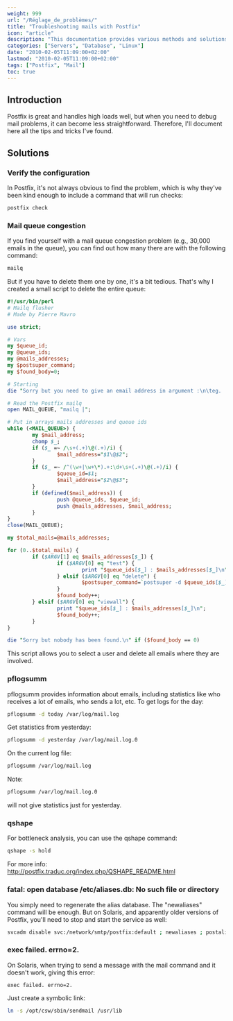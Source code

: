 ```yaml
---
weight: 999
url: "/Réglage_de_problèmes/"
title: "Troubleshooting mails with Postfix"
icon: "article"
description: "This documentation provides various methods and solutions for troubleshooting mail server problems, especially in Postfix environments."
categories: ["Servers", "Database", "Linux"]
date: "2010-02-05T11:09:00+02:00"
lastmod: "2010-02-05T11:09:00+02:00"
tags: ["Postfix", "Mail"]
toc: true
---
```


## Introduction

Postfix is great and handles high loads well, but when you need to debug mail problems, it can become less straightforward. Therefore, I'll document here all the tips and tricks I've found.

## Solutions

### Verify the configuration

In Postfix, it's not always obvious to find the problem, which is why they've been kind enough to include a command that will run checks:

```bash
postfix check
```

### Mail queue congestion

If you find yourself with a mail queue congestion problem (e.g., 30,000 emails in the queue), you can find out how many there are with the following command:

```bash
mailq
```

But if you have to delete them one by one, it's a bit tedious. That's why I created a small script to delete the entire queue:

```perl
#!/usr/bin/perl
# Mailq flusher
# Made by Pierre Mavro

use strict;

# Vars
my $queue_id;
my @queue_ids;
my @mails_addresses;
my $postsuper_command;
my $found_body=0;

# Starting
die "Sorry but you need to give an email address in argument :\n\teg. ./queue_flush_users.pl <viewall|test|delete> <user_mail>\n" if (! defined($ARGV[0]));

# Read the Postfix mailq
open MAIL_QUEUE, "mailq |";

# Put in arrays mails addresses and queue ids
while (<MAIL_QUEUE>) {
        my $mail_address;
        chomp $_;
        if ($_ =~ /\s+(.+)\@(.+)/i) {
                $mail_address="$1\@$2";
        }
        if ($_ =~ /^(\w+|\w+\*).+:\d+\s+(.+)\@(.+)/i) {
                $queue_id=$1;
                $mail_address="$2\@$3";
        }
        if (defined($mail_address)) {
                push @queue_ids, $queue_id;
                push @mails_addresses, $mail_address;
        }
}
close(MAIL_QUEUE);

my $total_mails=@mails_addresses;

for (0..$total_mails) {
        if ($ARGV[1] eq $mails_addresses[$_]) {
                if ($ARGV[0] eq "test") {
                        print "$queue_ids[$_] : $mails_addresses[$_]\n";
                } elsif ($ARGV[0] eq "delete") {
                        $postsuper_command=`postsuper -d $queue_ids[$_]`;
                }
                $found_body++;
        } elsif ($ARGV[0] eq "viewall") {
                print "$queue_ids[$_] : $mails_addresses[$_]\n";
                $found_body++;
        }
}

die "Sorry but nobody has been found.\n" if ($found_body == 0)
```

This script allows you to select a user and delete all emails where they are involved.

### pflogsumm

pflogsumm provides information about emails, including statistics like who receives a lot of emails, who sends a lot, etc. To get logs for the day:

```bash
pflogsumm -d today /var/log/mail.log
```

Get statistics from yesterday:

```bash
pflogsumm -d yesterday /var/log/mail.log.0
```

On the current log file:

```bash
pflogsumm /var/log/mail.log
```

Note:

```bash
pflogsumm /var/log/mail.log.0
```

will not give statistics just for yesterday.

### qshape

For bottleneck analysis, you can use the qshape command:

```bash
qshape -s hold
```

For more info:  
http://postfix.traduc.org/index.php/QSHAPE_README.html

### fatal: open database /etc/aliases.db: No such file or directory

You simply need to regenerate the alias database. The "newaliases" command will be enough. But on Solaris, and apparently older versions of Postfix, you'll need to stop and start the service as well:

```bash
svcadm disable svc:/network/smtp/postfix:default ; newaliases ; postalias ; svcadm enable svc:/network/smtp/postfix:default
```

### exec failed. errno=2.

On Solaris, when trying to send a message with the mail command and it doesn't work, giving this error:

```
exec failed. errno=2.
```

Just create a symbolic link:

```bash
ln -s /opt/csw/sbin/sendmail /usr/lib
```
